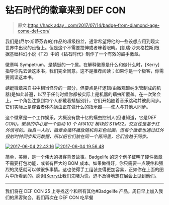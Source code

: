 # 钻石时代的徽章来到 DEF CON

> 原文:[https://hack aday . com/2017/07/14/badge-from-diamond-age-come-def-con/](https://hackaday.com/2017/07/14/badge-from-diamond-age-comes-to-def-con/)

我们是(尼尔·斯蒂芬森的)作品的超级粉丝，通常希望将他的一些设想应用到现实世界中出现的设备上。但是这个不需要拉伸或者眯着眼睛。[凯瑞·沙夫格拉斯]根据基础科幻小说《T2》中的《钻石时代》制作了一个有效的鼓手徽章。

徽章叫 Sympetrum，是蜻蜓的一个属。在解释徽章是什么和做什么时，[Kerry]指导你先去读这本书，我们完全同意。这不是推荐阅读；如果你是一个极客，你需要阅读这本书。

蜻蜓徽章来自书中相当怪异的一部分，但要点是杆逻辑(由微观碳纳米管制成的机器)是如此普遍，以至于任何时候你都被实际上是机器的螨虫所覆盖。在一次聚会上，一个角色注意到每个人都戴着蜻蜓别针，它们开始随着音乐跳动并彼此同步。它们实际上是穿着者体内螨虫正在做什么的指示器——使人与其他人同步。

这个徽章是一个工作娱乐，大概没有数十亿的螨虫控制人(但谁知道，它是*DEF CON)。徽章的中心是一个驱动 10 个 APA102 模块的 STM32。交互性是基于红外信号的。独自一人时，徽章会循环播放随机的彩色动画。但每个徽章也通过红外投射时钟同步和元数据，所以把它们放在同一个房间里，它们会趋于同步。*

 [![2017-06-04 22.43.16](../Images/916a1b472442e6a7df9b38190cdc5672.png "2017-06-04 22.43.16")](https://hackaday.com/2017/07/14/badge-from-diamond-age-comes-to-def-con/2017-06-04-22-43-16/)  [![2017-06-04 19.56.48](../Images/de45fd5c4d11fe248256b9c21fce7888.png "2017-06-04 19.56.48")](https://hackaday.com/2017/07/14/badge-from-diamond-age-comes-to-def-con/2017-06-04-19-56-48/) 

简单，美丽，是一个伟大的极客背景故事。Badgelife 的这个例子证明了硬件徽章不需要打包功能，或者有巨大的 BOM 成本。如果做得好，你只需要一点硬件和强烈的灵感就可以做很多事情。这也使得手工组装变得更加容易，正如你在上面的图片中所看到的。感谢[[Kerry](https://twitter.com/Borgel)让我们先睹为快，迫不及待地想在展会上见到他们。

* * *

我们将在 DEF CON 25 上寻找这个和所有其他#Badgelife 产品。周日早上加入我们的黑客聚会，我们再次在 DEF CON 吃早餐